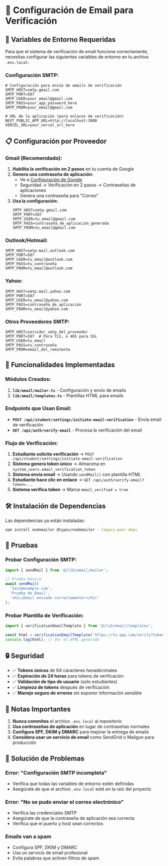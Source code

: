 # 📧 Configuración de Email para Verificación

## 🔧 Variables de Entorno Requeridas

Para que el sistema de verificación de email funcione correctamente, necesitas configurar las siguientes variables de entorno en tu archivo `.env.local`:

### **Configuración SMTP:**

```env
# Configuración para envío de emails de verificación
SMTP_HOST=smtp.gmail.com
SMTP_PORT=587
SMTP_USER=your_email@gmail.com
SMTP_PASS=your_app_password_here
SMTP_FROM=your_email@gmail.com

# URL de la aplicación (para enlaces de verificación)
NEXT_PUBLIC_APP_URL=http://localhost:3000
VERCEL_URL=your_vercel_url_here
```

## 📋 Configuración por Proveedor

### **Gmail (Recomendado):**

1. **Habilita la verificación en 2 pasos** en tu cuenta de Google
2. **Genera una contraseña de aplicación:**
   - Ve a [Configuración de Google](https://myaccount.google.com/)
   - Seguridad → Verificación en 2 pasos → Contraseñas de aplicaciones
   - Genera una contraseña para "Correo"
3. **Usa la configuración:**
   ```env
   SMTP_HOST=smtp.gmail.com
   SMTP_PORT=587
   SMTP_USER=tu_email@gmail.com
   SMTP_PASS=contraseña_de_aplicación_generada
   SMTP_FROM=tu_email@gmail.com
   ```

### **Outlook/Hotmail:**

```env
SMTP_HOST=smtp-mail.outlook.com
SMTP_PORT=587
SMTP_USER=tu_email@outlook.com
SMTP_PASS=tu_contraseña
SMTP_FROM=tu_email@outlook.com
```

### **Yahoo:**

```env
SMTP_HOST=smtp.mail.yahoo.com
SMTP_PORT=587
SMTP_USER=tu_email@yahoo.com
SMTP_PASS=contraseña_de_aplicación
SMTP_FROM=tu_email@yahoo.com
```

### **Otros Proveedores SMTP:**

```env
SMTP_HOST=servidor_smtp_del_proveedor
SMTP_PORT=587  # Para TLS, o 465 para SSL
SMTP_USER=tu_email
SMTP_PASS=tu_contraseña
SMTP_FROM=email_del_remitente
```

## 🚀 Funcionalidades Implementadas

### **Módulos Creados:**

1. **`lib/email/mailer.ts`** - Configuración y envío de emails
2. **`lib/email/templates.ts`** - Plantillas HTML para emails

### **Endpoints que Usan Email:**

- **`POST /api/student/settings/initiate-email-verification`** - Envía email de verificación
- **`GET /api/auth/verify-email`** - Procesa la verificación del email

### **Flujo de Verificación:**

1. **Estudiante solicita verificación** → `POST /api/student/settings/initiate-email-verification`
2. **Sistema genera token único** → Almacena en `system_users.email_verification_token`
3. **Sistema envía email** → Usando `sendMail()` con plantilla HTML
4. **Estudiante hace clic en enlace** → `GET /api/auth/verify-email?token=...`
5. **Sistema verifica token** → Marca `email_verified = true`

## 🛠️ Instalación de Dependencias

Las dependencias ya están instaladas:

```bash
npm install nodemailer @types/nodemailer --legacy-peer-deps
```

## 🧪 Pruebas

### **Probar Configuración SMTP:**

```typescript
import { sendMail } from '@/lib/email/mailer';

// Prueba básica
await sendMail(
  'test@example.com',
  'Prueba de Email',
  '<h1>¡Email enviado correctamente!</h1>'
);
```

### **Probar Plantilla de Verificación:**

```typescript
import { verificationEmailTemplate } from '@/lib/email/templates';

const html = verificationEmailTemplate('https://tu-app.com/verify?token=abc123');
console.log(html); // Ver el HTML generado
```

## 🔒 Seguridad

- ✅ **Tokens únicos** de 64 caracteres hexadecimales
- ✅ **Expiración de 24 horas** para tokens de verificación
- ✅ **Validación de tipo de usuario** (solo estudiantes)
- ✅ **Limpieza de tokens** después de verificación
- ✅ **Manejo seguro de errores** sin exponer información sensible

## 📝 Notas Importantes

1. **Nunca commites** el archivo `.env.local` al repositorio
2. **Usa contraseñas de aplicación** en lugar de contraseñas normales
3. **Configura SPF, DKIM y DMARC** para mejorar la entrega de emails
4. **Considera usar un servicio de email** como SendGrid o Mailgun para producción

## 🚨 Solución de Problemas

### **Error: "Configuración SMTP incompleta"**
- Verifica que todas las variables de entorno estén definidas
- Asegúrate de que el archivo `.env.local` esté en la raíz del proyecto

### **Error: "No se pudo enviar el correo electrónico"**
- Verifica las credenciales SMTP
- Asegúrate de que la contraseña de aplicación sea correcta
- Verifica que el puerto y host sean correctos

### **Emails van a spam**
- Configura SPF, DKIM y DMARC
- Usa un servicio de email profesional
- Evita palabras que activen filtros de spam
















